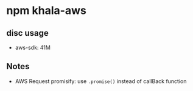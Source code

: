 # npm khala-aws

## disc usage
- aws-sdk:  41M

## Notes
- AWS Request promisify: use `.promise()` instead of callBack function



